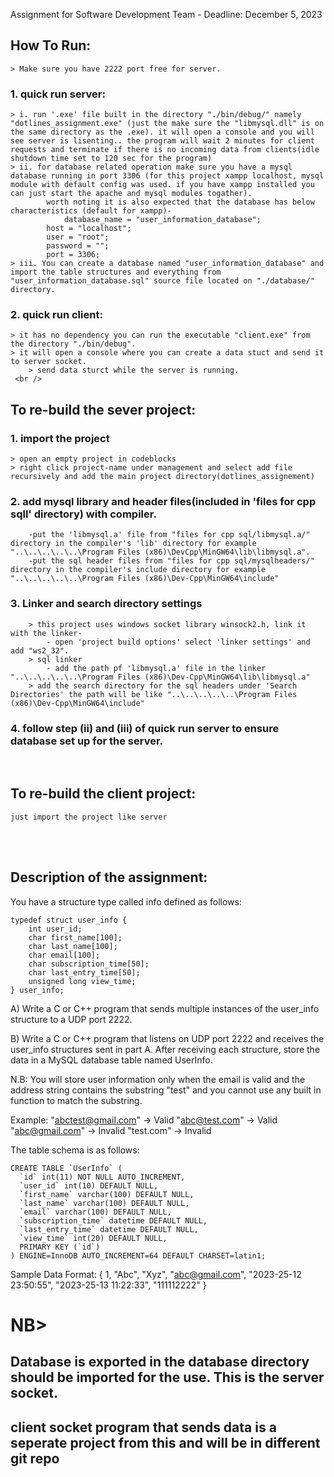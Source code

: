 
Assignment for Software Development Team - Deadline: December 5, 2023

## How To Run:
	> Make sure you have 2222 port free for server. 
### 1. quick run server:
	> i. run '.exe' file built in the directory "./bin/debug/" namely "dotlines_assignment.exe" (just the make sure the "libmysql.dll" is on the same directory as the .exe). it will open a console and you will see server is lisenting.. the program will wait 2 minutes for client requests and terminate if there is no incoming data from clients(idle shutdown time set to 120 sec for the program)
   	> ii. for database related operation make sure you have a mysql database running in port 3306 (for this project xampp localhost, mysql module with default config was used. if you have xampp installed you can just start the apache and mysql modules togather).
    		worth noting it is also expected that the database has below characteristics (default for xampp)-
      			database_name = "user_information_database";
			host = "localhost";
			user = "root";
			password = "";
			port = 3306;
   	> iii. You can create a database named "user_information_database" and import the table structures and everything from "user_information_database.sql" source file located on "./database/" directory.
### 2. quick run client:
  	> it has no dependency you can run the executable "client.exe" from the directory "./bin/debug".
   	> it will open a console where you can create a data stuct and send it to server socket.
    	> send data sturct while the server is running.
     <br />
## To re-build the sever project:
### 1. import the project
	> open an empty project in codeblocks
	> right click project-name under management and select add file recursively and add the main project directory(dotlines_assignement)
### 2. add mysql library and header files(included in 'files for cpp sqll' directory) with compiler. 
    	-put the 'libmysql.a' file from "files for cpp sql/libmysql.a/" directory in the compiler's 'lib' directory for example "..\..\..\..\..\Program Files (x86)\DevCpp\MinGW64\lib\libmysql.a".
       	-put the sql header files from "files for cpp sql/mysqlheaders/" directory in the compiler's include directory for example "..\..\..\..\..\Program Files (x86)\Dev-Cpp\MinGW64\include"
### 3. Linker and search directory settings
     	> this project uses windows socket library winsock2.h, link it with the linker-
       		- open 'project build options' select 'linker settings' and add "ws2_32".
		> sql linker
    		- add the path pf 'libmysql.a' file in the linker "..\..\..\..\..\Program Files (x86)\Dev-Cpp\MinGW64\lib\libmysql.a"
       	> add the search directory for the sql headers under 'Search Directories' the path will be like "..\..\..\..\..\Program Files (x86)\Dev-Cpp\MinGW64\include"
### 4. follow step (ii) and (iii) of quick run server to ensure database set up for the server. 
<br />

## To re-build the client project:
	just import the project like server
<br />  			
<br />

## Description of the assignment:
You have a structure type called info defined as follows:

	typedef struct user_info {
		int user_id;
		char first_name[100];
		char last_name[100];
		char email[100];
		char subscription_time[50];
		char last_entry_time[50];
		unsigned long view_time;
	} user_info;

A) Write a C or C++ program that sends multiple instances of the user_info structure to a UDP port 2222.

B) Write a C or C++ program that listens on UDP port 2222 and receives the user_info structures sent in part A. 
   After receiving each structure, store the data in a MySQL database table named UserInfo.
   
   N.B: You will store user information only when the email is valid and the address string contains the substring "test" 
		and you cannot use any built in function to match the substring.
   
   Example: 
		"abctest@gmail.com" -> Valid
		"abc@test.com" -> Valid
		"abc@gmail.com" -> Invalid
		"test.com" -> Invalid
   
The table schema is as follows:

	CREATE TABLE `UserInfo` (
	  `id` int(11) NOT NULL AUTO_INCREMENT,
	  `user_id` int(10) DEFAULT NULL,
	  `first_name` varchar(100) DEFAULT NULL,
	  `last_name` varchar(100) DEFAULT NULL,
	  `email` varchar(100) DEFAULT NULL,
	  `subscription_time` datetime DEFAULT NULL,
	  `last_entry_time` datetime DEFAULT NULL,
	  `view_time` int(20) DEFAULT NULL,
	  PRIMARY KEY (`id`)
	) ENGINE=InnoDB AUTO_INCREMENT=64 DEFAULT CHARSET=latin1;


Sample Data Format:
{
	1,
	"Abc",
	"Xyz",
	"abc@gmail.com",
	"2023-25-12 23:50:55",
	"2023-25-13 11:22:33",
	"111112222"
}


# NB>
## Database is exported in the database directory should be imported for the use. This is the server socket.
## client socket program that sends data is a seperate project from this and will be in different git repo
